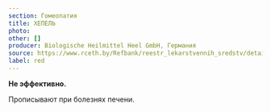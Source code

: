```yaml
---
section: Гомеопатия
title: ХЕПЕЛЬ
photo:
other: []
producer: Biologische Heilmittel Heel GmbH, Германия
source: https://www.rceth.by/Refbank/reestr_lekarstvennih_sredstv/details/3006_96_01_07_12_17
label: red
---
```


**Не эффективно.**

Прописывают при болезнях печени.
